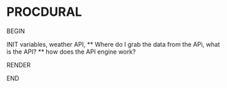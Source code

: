

# PROCDURAL
BEGIN

INIT variables, weather API,
** Where do I grab the data from the APi, what is the API?
** how does the API engine work?

RENDER


END
